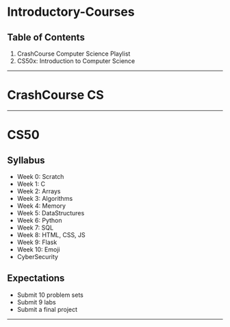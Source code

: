 # Introductory-Courses

Table of Contents 
----
1. CrashCourse Computer Science Playlist
2. CS50x: Introduction to Computer Science

----

# CrashCourse CS

---- 

# CS50

## Syllabus
<ul>
   <li>Week 0: Scratch</li>
   <li>Week 1: C</li>
   <li>Week 2: Arrays</li>
   <li>Week 3: Algorithms</li>
   <li>Week 4: Memory</li>
   <li>Week 5: DataStructures</li>
   <li>Week 6: Python</li>
   <li>Week 7: SQL</li>
   <li>Week 8: HTML, CSS, JS</li>
   <li>Week 9: Flask</li>
   <li>Week 10: Emoji</li>
   <li>CyberSecurity</li>
</ul>

## Expectations
<ul>
   <li>Submit 10 problem sets</li>
   <li>Submit 9 labs</li>
   <li>Submit a final project</li>
</ul>
    
----
